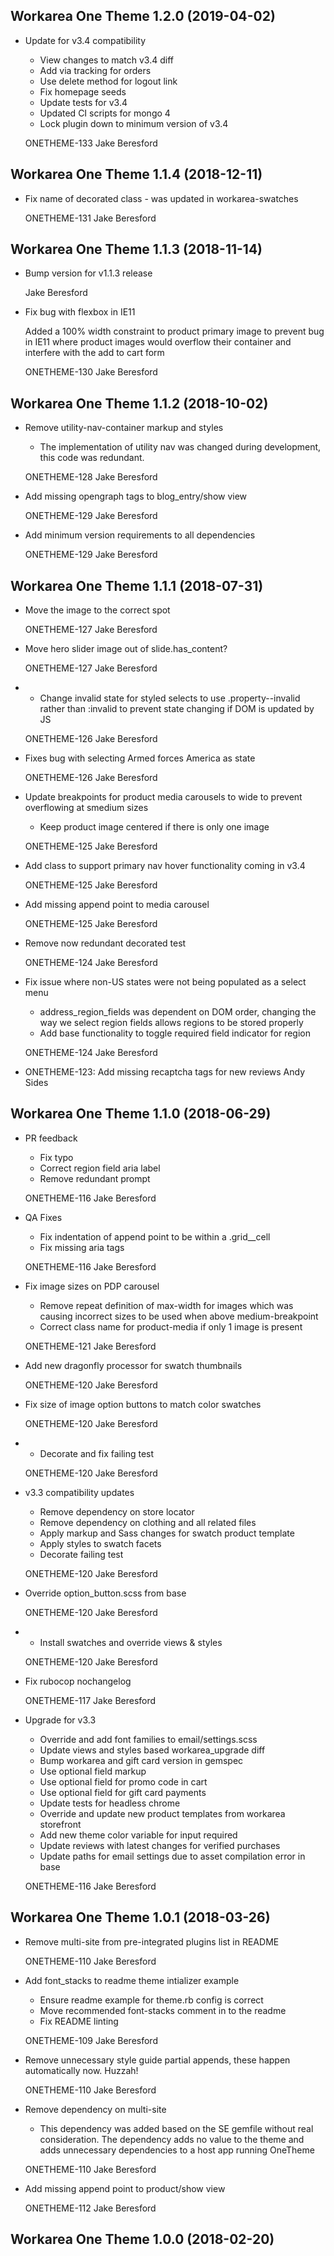 Workarea One Theme 1.2.0 (2019-04-02)
--------------------------------------------------------------------------------

*   Update for v3.4 compatibility

    * View changes to match v3.4 diff
    * Add via tracking for orders
    * Use delete method for logout link
    * Fix homepage seeds
    * Update tests for v3.4
    * Updated CI scripts for mongo 4
    * Lock plugin down to minimum version of v3.4

    ONETHEME-133
    Jake Beresford



Workarea One Theme 1.1.4 (2018-12-11)
--------------------------------------------------------------------------------

*   Fix name of decorated class - was updated in workarea-swatches

    ONETHEME-131
    Jake Beresford



Workarea One Theme 1.1.3 (2018-11-14)
--------------------------------------------------------------------------------

*   Bump version for v1.1.3 release

    Jake Beresford

*   Fix bug with flexbox in IE11

    Added a 100% width constraint to product primary image to prevent bug in IE11 where product images would overflow their container and interfere with the add to cart form

    ONETHEME-130
    Jake Beresford



Workarea One Theme 1.1.2 (2018-10-02)
--------------------------------------------------------------------------------

*   Remove utility-nav-container markup and styles

    * The implementation of utility nav was changed during development, this code was redundant.

    ONETHEME-128
    Jake Beresford

*   Add missing opengraph tags to blog_entry/show view

    ONETHEME-129
    Jake Beresford

*   Add minimum version requirements to all dependencies

    ONETHEME-129
    Jake Beresford



Workarea One Theme 1.1.1 (2018-07-31)
--------------------------------------------------------------------------------

*   Move the image to the correct spot

    ONETHEME-127
    Jake Beresford

*   Move hero slider image out of slide.has_content?

    ONETHEME-127
    Jake Beresford

*   * Change invalid state for styled selects to use .property--invalid rather than :invalid to prevent state changing if DOM is updated by JS

    ONETHEME-126
    Jake Beresford

*   Fixes bug with selecting Armed forces America as state

    ONETHEME-126
    Jake Beresford

*   Update breakpoints for product media carousels to wide to prevent overflowing at smedium sizes

    * Keep product image centered if there is only one image

    ONETHEME-125
    Jake Beresford

*   Add class to support primary nav hover functionality coming in v3.4

    ONETHEME-125
    Jake Beresford

*   Add missing append point to media carousel

    ONETHEME-125
    Jake Beresford

*   Remove now redundant decorated test

    ONETHEME-124
    Jake Beresford

*   Fix issue where non-US states were not being populated as a select menu

    * address_region_fields was dependent on DOM order, changing the way we select region fields allows regions to be stored properly
    * Add base functionality to toggle required field indicator for region

    ONETHEME-124
    Jake Beresford

*   ONETHEME-123: Add missing recaptcha tags for new reviews
    Andy Sides


Workarea One Theme 1.1.0 (2018-06-29)
--------------------------------------------------------------------------------

*   PR feedback

    * Fix typo
    * Correct region field aria label
    * Remove redundant prompt

    ONETHEME-116
    Jake Beresford

*   QA Fixes

    * Fix indentation of append point to be within a .grid__cell
    * Fix missing aria tags

    ONETHEME-116
    Jake Beresford

*   Fix image sizes on PDP carousel

    * Remove repeat definition of max-width for images which was causing incorrect sizes to be used when above medium-breakpoint
    * Correct class name for product-media if only 1 image is present

    ONETHEME-121
    Jake Beresford

*   Add new dragonfly processor for swatch thumbnails

    ONETHEME-120
    Jake Beresford

*   Fix size of image option buttons to match color swatches

    ONETHEME-120
    Jake Beresford

*   * Decorate and fix failing test

    ONETHEME-120
    Jake Beresford

*   v3.3 compatibility updates

    * Remove dependency on store locator
    * Remove dependency on clothing and all related files
    * Apply markup and Sass changes for swatch product template
    * Apply styles to swatch facets
    * Decorate failing test

    ONETHEME-120
    Jake Beresford

*   Override option_button.scss from base

    ONETHEME-120
    Jake Beresford

*   * Install swatches and override views & styles

    ONETHEME-120
    Jake Beresford

*   Fix rubocop nochangelog

    ONETHEME-117
    Jake Beresford

*   Upgrade for v3.3

    * Override and add font families to email/settings.scss
    * Update views and styles based workarea_upgrade diff
    * Bump workarea and gift card version in gemspec
    * Use optional field markup
    * Use optional field for promo code in cart
    * Use optional field for gift card payments
    * Update tests for headless chrome
    * Override and update new product templates from workarea storefront
    * Add new theme color variable for input required
    * Update reviews with latest changes for verified purchases
    * Update paths for email settings due to asset compilation error in base

    ONETHEME-116
    Jake Beresford


Workarea One Theme 1.0.1 (2018-03-26)
--------------------------------------------------------------------------------

*   Remove multi-site from pre-integrated plugins list in README

    ONETHEME-110
    Jake Beresford

*   Add font_stacks to readme theme intializer example

    * Ensure readme example for theme.rb config is correct
    * Move recommended font-stacks comment in to the readme
    * Fix README linting

    ONETHEME-109
    Jake Beresford

*   Remove unnecessary style guide partial appends, these happen automatically now. Huzzah!

    ONETHEME-110
    Jake Beresford

*   Remove dependency on multi-site

    * This dependency was added based on the SE gemfile without real consideration. The dependency adds no value to the theme and adds unnecessary dependencies to a host app running OneTheme

    ONETHEME-110
    Jake Beresford

*   Add missing append point to product/show view

    ONETHEME-112
    Jake Beresford


Workarea One Theme 1.0.0 (2018-02-20)
--------------------------------------------------------------------------------
